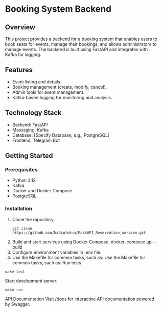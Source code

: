 # Booking System Backend

## Overview
This project provides a backend for a booking system that enables users to book seats for events, manage their bookings, and allows administrators to manage events. The backend is built using FastAPI and integrates with Kafka for logging.

## Features
- Event listing and details.
- Booking management (create, modify, cancel).
- Admin tools for event management.
- Kafka-based logging for monitoring and analysis.

## Technology Stack
- Backend: FastAPI
- Messaging: Kafka
- Database: [Specify Database, e.g., PostgreSQL]
- Frontend: Telegram Bot

## Getting Started

### Prerequisites
- Python 3.12
- Kafka
- Docker and Docker Compose
- PostgreSQL

### Installation
1. Clone the repository:
   ```
   git clone https://github.com/kadzutokun/FastAPI_Reservation_service.git

2. Build and start services using Docker Compose:
   docker-compose up --build
3. Configure environment variables in .env file.
4. Use the Makefile for common tasks, such as:
Use the Makefile for common tasks, such as:
Run tests:
```
make test
```
Start development server:
```   
make run
```
API Documentation
Visit /docs for interactive API documentation powered by Swagger.